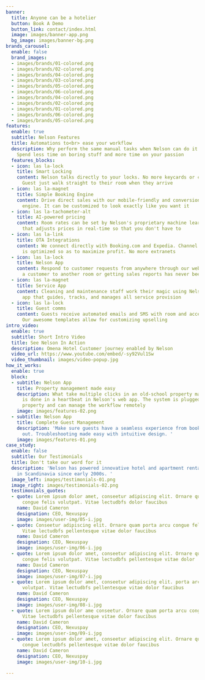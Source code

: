 ```yaml
---
banner:
  title: Anyone can be a hotelier
  button: Book A Demo
  button_link: contact/index.html
  image: images/banner-app.png
  bg_image: images/banner-bg.png
brands_carousel:
  enable: false
  brand_images:
  - images/brands/01-colored.png
  - images/brands/02-colored.png
  - images/brands/04-colored.png
  - images/brands/03-colored.png
  - images/brands/05-colored.png
  - images/brands/06-colored.png
  - images/brands/04-colored.png
  - images/brands/02-colored.png
  - images/brands/01-colored.png
  - images/brands/06-colored.png
  - images/brands/05-colored.png
features:
  enable: true
  subtitle: Nelson Features
  title: Automations to<br> ease your workflow
  description: Why perform the same manual tasks when Nelson can do it for you? <br>
    Spend less time on boring stuff and more time on your passion
  features_blocks:
  - icon: las la-lock
    title: Smart Locking
    content: Nelson talks directly to your locks. No more keycards or check-in kiosks.
      Guest just walk straight to their room when they arrive
  - icon: las la-magnet
    title: Simple Booking Engine
    content: Drive direct sales with our mobile-friendly and conversion-obsessed booking
      engine. It can be customized to look exactly like you want it
  - icon: las la-tachometer-alt
    title: AI-powered pricing
    content: Room rates can be set by Nelson's proprietary machine learning algorithm
      that adjusts prices in real-time so that you don't have to
  - icon: las la-link
    title: OTA Integrations
    content: We connect directly with Booking.com and Expedia. Channel distribution
      is optimized so as to maximize profit. No more extranets
  - icon: las la-lock
    title: Nelson App
    content: Respond to customer requests from anywhere through our web app. Moving
      a customer to another room or getting sales reports has never been easier
  - icon: las la-magnet
    title: Service App
    content: Cleaning and maintenance staff work their magic using Nelson's own mobile
      app that guides, tracks, and manages all service provision
  - icon: las la-lock
    title: Guest comms
    content: Guests receive automated emails and SMS with room and access information.
      Our awesome templates allow for customizing upselling
intro_video:
  enable: true
  subtitle: Short Intro Video
  title: See Nelson In Action
  description: Omena Hotel Customer journey enabled by Nelson
  video_url: https://www.youtube.com/embed/-sy92Vul1Sw
  video_thumbnail: images/video-popup.jpg
how_it_works:
  enable: true
  block:
  - subtitle: Nelson App
    title: Property management made easy
    description: What take multiple clicks in an old-school property management system
      is done in a heartbeat in Nelson's web app. The system is plugged into the physical
      property and can manage the workflow remotely
    image: images/features-02.png
  - subtitle: Nelson App
    title: Complete Guest Management
    description: 'Make sure guests have a seamless experience from booking to checking
      out. Troubleshooting made easy with intuitive design. '
    image: images/features-01.png
case_study:
  enable: false
  subtitle: Our Testimonials
  title: Don't take our word for it
  description: 'Nelson has powered innovative hotel and apartment rental businesses
    in Scandinavia since early 2000s. '
  image_left: images/testimonials-01.png
  image_right: images/testimonials-02.png
  testimonials_quotes:
  - quote: Lorem ipsum dolor amet, conseetur adipiscing elit. Ornare quam porta arcu
      congue felis volutpat. Vitae lectudbfs dolor faucibus
    name: David Cameron
    designation: CEO, Nexuspay
    image: images/user-img/05-i.jpg
  - quote: Conseetur adipiscing elit. Ornare quam porta arcu congue felis volutpat.
      Vitae lectudbfs pellentesque vitae dolor faucibus
    name: David Cameron
    designation: CEO, Nexuspay
    image: images/user-img/06-i.jpg
  - quote: Lorem ipsum dolor amet, conseetur adipiscing elit. Ornare quam porta arcu
      congue felis volutpat. Vitae lectudbfs pellentesque vitae dolor
    name: David Cameron
    designation: CEO, Nexuspay
    image: images/user-img/07-i.jpg
  - quote: Lorem ipsum dolor amet, conseetur adipiscing elit. porta arcu congue felis
      volutpat. Vitae lectudbfs pellentesque vitae dolor faucibus
    name: David Cameron
    designation: CEO, Nexuspay
    image: images/user-img/08-i.jpg
  - quote: Lorem ipsum dolor ame conseetur. Ornare quam porta arcu congue felis volutpat.
      Vitae lectudbfs pellentesque vitae dolor faucibus
    name: David Cameron
    designation: CEO, Nexuspay
    image: images/user-img/09-i.jpg
  - quote: Lorem ipsum dolor amet, conseetur adipiscing elit. Ornare quam porta arcu
      congue lectudbfs pellentesque vitae dolor faucibus
    name: David Cameron
    designation: CEO, Nexuspay
    image: images/user-img/10-i.jpg

---
```

